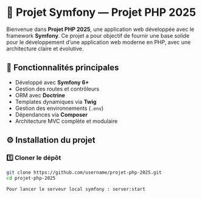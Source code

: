 # 🧩 Projet Symfony — Projet PHP 2025

Bienvenue dans **Projet PHP 2025**, une application web développée avec le framework **Symfony**. Ce projet a pour objectif de fournir une base solide pour le développement d’une application web moderne en PHP, avec une architecture claire et évolutive.

## 🚀 Fonctionnalités principales
- Développé avec **Symfony 6+**  
- Gestion des routes et contrôleurs  
- ORM avec **Doctrine**  
- Templates dynamiques via **Twig**  
- Gestion des environnements (`.env`)  
- Dépendances via **Composer**  
- Architecture MVC complète et modulaire  

## ⚙️ Installation du projet

### 1️⃣ Cloner le dépôt
```bash
git clone https://github.com/username/projet-php-2025.git
cd projet-php-2025

Pour lancer le serveur local symfony : server:start

